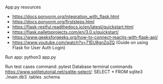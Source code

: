 App.py resources 
- https://docs.ponyorm.org/integration_with_flask.html
- https://docs.ponyorm.org/firststeps.html
- https://flask-restful.readthedocs.io/en/latest/quickstart.html
- https://flask.palletsprojects.com/en/3.0.x/quickstart/
- https://www.geeksforgeeks.org/how-to-connect-reactjs-with-flask-api/
- https://www.youtube.com/watch?v=71EU8gnZqZQ  (Guide on using Flask for User Auth Login)

Run app: 
python3 app.py

Run test cases command: 
pytest 
Database terminal commands https://www.sqlitetutorial.net/sqlite-select/:
SELECT * FROM 
sqlite3 ./main.db3
.tables
.schema